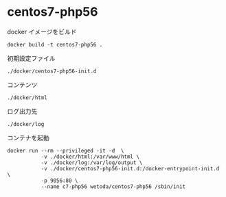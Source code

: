 # centos7-php56

docker イメージをビルド
```
docker build -t centos7-php56 .
```

初期設定ファイル
```
./docker/centos7-php56-init.d
```

コンテンツ
```
./docker/html
```

ログ出力先
```
./docker/log
```

コンテナを起動
```
docker run --rm --privileged -it -d  \
           -v ./docker/html:/var/www/html \
           -v ./docker/log:/var/log/output \
           -v ./docker/centos7-php56-init.d:/docker-entrypoint-init.d \
           -p 9056:80 \
           --name c7-php56 wetoda/centos7-php56 /sbin/init
```
